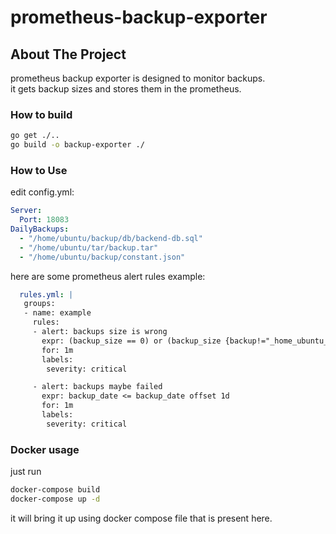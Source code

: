 # prometheus-backup-exporter
## About The Project
prometheus backup exporter is designed to monitor backups.   
it gets backup sizes and stores them in the prometheus.   
 
### How to build
```bash
go get ./..
go build -o backup-exporter ./
```
### How to Use
edit config.yml:   
```yml
Server:
  Port: 18083
DailyBackups:
  - "/home/ubuntu/backup/db/backend-db.sql"
  - "/home/ubuntu/tar/backup.tar"
  - "/home/ubuntu/backup/constant.json"
```

here are some prometheus alert rules example:   
```yaml
  rules.yml: |
   groups:
   - name: example
     rules:
     - alert: backups size is wrong
       expr: (backup_size == 0) or (backup_size {backup!="_home_ubuntu_backup_constant_json"} <= backup_size offset 1d)
       for: 1m
       labels:
        severity: critical

     - alert: backups maybe failed
       expr: backup_date <= backup_date offset 1d
       for: 1m
       labels:
        severity: critical
```

### Docker usage

just run 

```bash
docker-compose build
docker-compose up -d
```

it will bring it up using docker compose file that is present here.